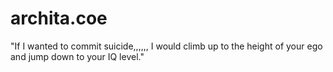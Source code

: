 # archita.coe
"If I wanted to commit suicide,,,,,, I would climb up to the height of your ego and jump down to your IQ level."
